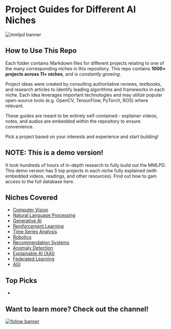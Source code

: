 # Project Guides for Different AI Niches
![mmlpd banner](https://github.com/user-attachments/assets/46707320-f813-44d8-8683-02a2ee1c67cc)
## How to Use This Repo
Each folder contains Markdown files for different projects relating to one of the many corresponding niches in this repository. This repo contains **1000+ projects across 11+ niches**, and is _constantly growing_. 

Project ideas were created by consulting authoritative reviews, textbooks, and research articles to identify leading algorithms and frameworks in each niche. Each idea leverages important technologies and may utilize popular open-source tools (e.g. OpenCV, TensorFlow, PyTorch, ROS) where relevant.

These guides are meant to be entirely self-contained - explainer videos, notes, and audios are embedded within the repository to ensure convenience.

Pick a project based on your interests and experience and start building!

## NOTE: This is a demo version!
It took hundreds of hours of in-depth research to fully build out the MMLPD. This demo version has 5 top projects in each niche fully explained (with embedded videos, readings, and other resources). Find out how to gain access to the full database here.

## Niches Covered
* [Computer Vision](https://github.com/t-nair/ai-project-guides/blob/main/computer_vision/computer_vision.md)
* [Natural Language Processing](https://github.com/t-nair/ai-project-guides/blob/main/natural_language_processing/nlp.md)
* [Generative AI](https://github.com/t-nair/ai-project-guides/blob/main/generative_ai/gen-ai.md)
* [Reinforcement Learning](https://github.com/t-nair/ai-project-guides/blob/main/reinforcement_learning/reinforcement-learning.md)
* [Time Series Analysis](https://github.com/t-nair/ai-project-guides/blob/main/time_series_analysis/time-series-analysis.md)
* [Robotics](https://github.com/t-nair/ai-project-guides/blob/main/robotics/robotics.md)
* [Recommendation Systems](https://github.com/t-nair/ai-project-guides/blob/main/recommendation_systems/recommendation-systems.md)
* [Anomaly Detection](https://github.com/t-nair/ai-project-guides/blob/main/anomaly_detection/anomaly_detection.md)
* [Explainable AI (XAI)](https://github.com/t-nair/ai-project-guides/blob/main/explainable_ai/xai.md)
* [Federated Learning](https://github.com/t-nair/ai-project-guides/blob/main/federated_learning/federated-learning.md)
* [AGI](https://github.com/t-nair/ai-project-guides/blob/main/agi/agi.md)

## Top Picks
* 
## Want to learn more? Check out the channel!
[![follow banner](https://github.com/user-attachments/assets/d1b3ca08-dfea-403d-b4f1-613cedb83e11)](https://linktr.ee/mlinguist)

